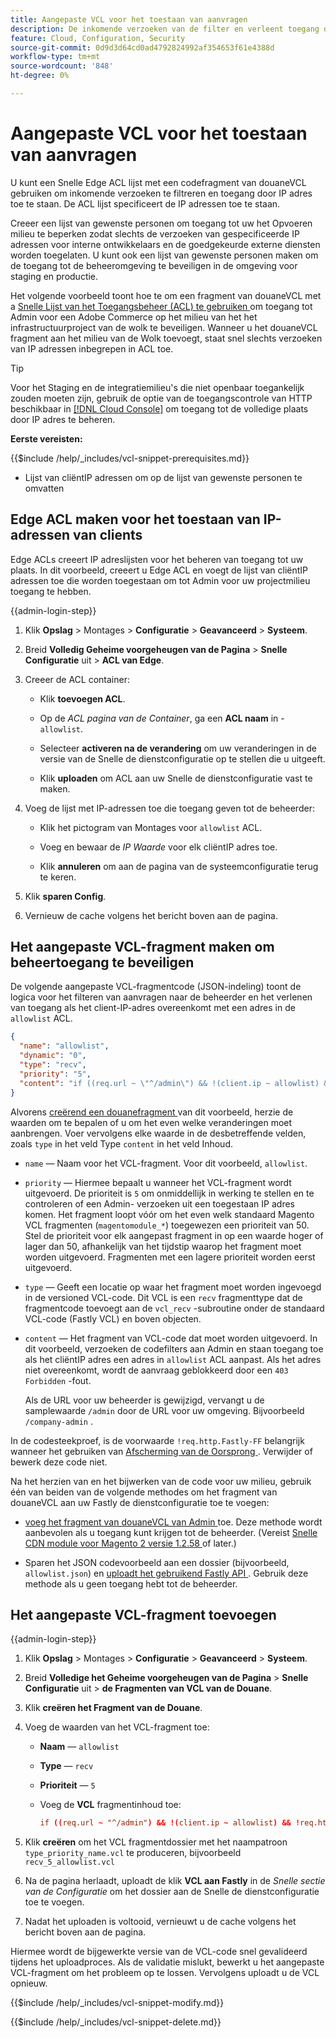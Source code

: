 ```yaml
---
title: Aangepaste VCL voor het toestaan van aanvragen
description: De inkomende verzoeken van de filter en verleent toegang door IP adres voor de plaatsen van Adobe Commerce door met een Fastly Edge ACL lijst en een douaneVCL fragment.
feature: Cloud, Configuration, Security
source-git-commit: 0d9d3d64cd0ad4792824992af354653f61e4388d
workflow-type: tm+mt
source-wordcount: '848'
ht-degree: 0%

---
```


# Aangepaste VCL voor het toestaan van aanvragen

U kunt een Snelle Edge ACL lijst met een codefragment van douaneVCL gebruiken om inkomende verzoeken te filtreren en toegang door IP adres toe te staan. De ACL lijst specificeert de IP adressen toe te staan.

Creeer een lijst van gewenste personen om toegang tot uw het Opvoeren milieu te beperken zodat slechts de verzoeken van gespecificeerde IP adressen voor interne ontwikkelaars en de goedgekeurde externe diensten worden toegelaten. U kunt ook een lijst van gewenste personen maken om de toegang tot de beheeromgeving te beveiligen in de omgeving voor staging en productie.

Het volgende voorbeeld toont hoe te om een fragment van douaneVCL met a [ Snelle Lijst van het Toegangsbeheer (ACL) te gebruiken ](https://docs.fastly.com/guides/access-control-lists/about-acls) om toegang tot Admin voor een Adobe Commerce op het milieu van het het infrastructuurproject van de wolk te beveiligen. Wanneer u het douaneVCL fragment aan het milieu van de Wolk toevoegt, staat snel slechts verzoeken van IP adressen inbegrepen in ACL toe.

>[!TIP]
>
>Voor het Staging en de integratiemilieu&#39;s die niet openbaar toegankelijk zouden moeten zijn, gebruik de optie van de toegangscontrole van HTTP beschikbaar in [[!DNL Cloud Console]](../project/overview.md#access-the-project-web-interface) om toegang tot de volledige plaats door IP adres te beheren.

**Eerste vereisten:**


{{$include /help/_includes/vcl-snippet-prerequisites.md}}

- Lijst van cliëntIP adressen om op de lijst van gewenste personen te omvatten

## Edge ACL maken voor het toestaan van IP-adressen van clients

Edge ACLs creeert IP adreslijsten voor het beheren van toegang tot uw plaats. In dit voorbeeld, creeert u Edge ACL en voegt de lijst van cliëntIP adressen toe die worden toegestaan om tot Admin voor uw projectmilieu toegang te hebben.

{{admin-login-step}}

1. Klik **Opslag** > Montages > **Configuratie** > **Geavanceerd** > **Systeem**.

1. Breid **Volledig Geheime voorgeheugen van de Pagina** > **Snelle Configuratie** uit > **ACL van Edge**.

1. Creeer de ACL container:

   - Klik **toevoegen ACL**.

   - Op de *ACL pagina van de Container*, ga een **ACL naam** in - `allowlist`.

   - Selecteer **activeren na de verandering** om uw veranderingen in de versie van de Snelle de dienstconfiguratie op te stellen die u uitgeeft.

   - Klik **uploaden** om ACL aan uw Snelle de dienstconfiguratie vast te maken.

1. Voeg de lijst met IP-adressen toe die toegang geven tot de beheerder:

   - Klik het pictogram van Montages voor `allowlist` ACL.

   - Voeg en bewaar de *IP Waarde* voor elk cliëntIP adres toe.

   - Klik **annuleren** om aan de pagina van de systeemconfiguratie terug te keren.

1. Klik **sparen Config**.

1. Vernieuw de cache volgens het bericht boven aan de pagina.

## Het aangepaste VCL-fragment maken om beheertoegang te beveiligen

De volgende aangepaste VCL-fragmentcode (JSON-indeling) toont de logica voor het filteren van aanvragen naar de beheerder en het verlenen van toegang als het client-IP-adres overeenkomt met een adres in de `allowlist` ACL.

```json
{
  "name": "allowlist",
  "dynamic": "0",
  "type": "recv",
  "priority": "5",
  "content": "if ((req.url ~ \"^/admin\") && !(client.ip ~ allowlist) && !req.http.Fastly-FF) { error 403 \"Forbidden\"; }"
}
```

Alvorens [ creërend een douanefragment ](https://experienceleague.adobe.com/docs/commerce-on-cloud/user-guide/cdn/custom-vcl-snippets/fastly-vcl-allowlist.html?lang=nl-NL#add-the-custom-vcl-snippet) van dit voorbeeld, herzie de waarden om te bepalen of u om het even welke veranderingen moet aanbrengen. Voer vervolgens elke waarde in de desbetreffende velden, zoals `type` in het veld Type `content` in het veld Inhoud.

- `name` — Naam voor het VCL-fragment. Voor dit voorbeeld, `allowlist`.

- `priority` — Hiermee bepaalt u wanneer het VCL-fragment wordt uitgevoerd. De prioriteit is `5` om onmiddellijk in werking te stellen en te controleren of een Admin- verzoeken uit een toegestaan IP adres komen. Het fragment loopt vóór om het even welk standaard Magento VCL fragmenten (`magentomodule_*`) toegewezen een prioriteit van 50. Stel de prioriteit voor elk aangepast fragment in op een waarde hoger of lager dan 50, afhankelijk van het tijdstip waarop het fragment moet worden uitgevoerd. Fragmenten met een lagere prioriteit worden eerst uitgevoerd.

- `type` — Geeft een locatie op waar het fragment moet worden ingevoegd in de versioned VCL-code. Dit VCL is een `recv` fragmenttype dat de fragmentcode toevoegt aan de `vcl_recv` -subroutine onder de standaard VCL-code (Fastly VCL) en boven objecten.

- `content` — Het fragment van VCL-code dat moet worden uitgevoerd. In dit voorbeeld, verzoeken de codefilters aan Admin en staan toegang toe als het cliëntIP adres een adres in `allowlist` ACL aanpast. Als het adres niet overeenkomt, wordt de aanvraag geblokkeerd door een `403 Forbidden` -fout.

  Als de URL voor uw beheerder is gewijzigd, vervangt u de samplewaarde `/admin` door de URL voor uw omgeving. Bijvoorbeeld `/company-admin` .

In de codesteekproef, is de voorwaarde `!req.http.Fastly-FF` belangrijk wanneer het gebruiken van [ Afscherming van de Oorsprong ](fastly-custom-cache-configuration.md#configure-back-ends-and-origin-shielding). Verwijder of bewerk deze code niet.

Na het herzien van en het bijwerken van de code voor uw milieu, gebruik één van beiden van de volgende methodes om het fragment van douaneVCL aan uw Fastly de dienstconfiguratie toe te voegen:

- [ voeg het fragment van douaneVCL van Admin ](#add-the-custom-vcl-snippet) toe. Deze methode wordt aanbevolen als u toegang kunt krijgen tot de beheerder. (Vereist [ Snelle CDN module voor Magento 2 versie 1.2.58 ](fastly-configuration.md#upgrade) of later.)

- Sparen het JSON codevoorbeeld aan een dossier (bijvoorbeeld, `allowlist.json`) en [ uploadt het gebruikend Fastly API ](fastly-vcl-custom-snippets.md#manage-custom-vcl-snippets-using-the-api). Gebruik deze methode als u geen toegang hebt tot de beheerder.

## Het aangepaste VCL-fragment toevoegen

{{admin-login-step}}

1. Klik **Opslag** > Montages > **Configuratie** > **Geavanceerd** > **Systeem**.

1. Breid **Volledige het Geheime voorgeheugen van de Pagina** > **Snelle Configuratie** uit > **de Fragmenten van VCL van de Douane**.

1. Klik **creëren het Fragment van de Douane**.

1. Voeg de waarden van het VCL-fragment toe:

   - **Naam** — `allowlist`

   - **Type** — `recv`

   - **Prioriteit** — `5`

   - Voeg de **VCL** fragmentinhoud toe:

     ```conf
     if ((req.url ~ "^/admin") && !(client.ip ~ allowlist) && !req.http.Fastly-FF) { error 403 "Forbidden";}
     ```

1. Klik **creëren** om het VCL fragmentdossier met het naampatroon `type_priority_name.vcl` te produceren, bijvoorbeeld `recv_5_allowlist.vcl`

1. Na de pagina herlaadt, uploadt de klik **VCL aan Fastly** in de *Snelle sectie van de Configuratie* om het dossier aan de Snelle de dienstconfiguratie toe te voegen.

1. Nadat het uploaden is voltooid, vernieuwt u de cache volgens het bericht boven aan de pagina.

Hiermee wordt de bijgewerkte versie van de VCL-code snel gevalideerd tijdens het uploadproces. Als de validatie mislukt, bewerkt u het aangepaste VCL-fragment om het probleem op te lossen. Vervolgens uploadt u de VCL opnieuw.

{{$include /help/_includes/vcl-snippet-modify.md}}

{{$include /help/_includes/vcl-snippet-delete.md}}
